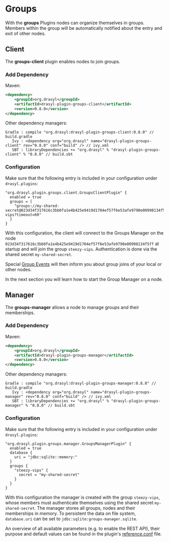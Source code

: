 # Groups

With the **groups** Plugins nodes can organize themselves in groups. Members within the
group will be automatically notified about the entry and exit of other nodes.

## Client

The **groups-client** plugin enables nodes to join groups.

### Add Dependency

Maven:
```xml title="pom.xml"
<dependency>
    <groupId>org.drasyl</groupId>
    <artifactId>drasyl-plugin-groups-client</artifactId>
    <version>0.8.0</version>
</dependency>
```

Other dependency managers:
```
Gradle : compile "org.drasyl:drasyl-plugin-groups-client:0.8.0" // build.gradle 
   Ivy : <dependency org="org.drasyl" name="drasyl-plugin-groups-client" rev="0.8.0" conf="build" /> // ivy.xml
   SBT : libraryDependencies += "org.drasyl" % "drasyl-plugin-groups-client" % "0.8.0" // build.sbt
```

### Configuration

Make sure that the following entry is included in your configuration under `drasyl.plugins`:

```hocon title="application.conf"
"org.drasyl.plugin.groups.client.GroupsClientPlugin" {
  enabled = true
  groups = [
    "groups://my-shared-secret@023d34f317616c3bb0fa1e4b425e9419d1704ef57f6e53afe9790e00998134f5ff/steezy-vips?timeout=60"
  ]
}
```

With this configuration, the client will connect to the Groups Manager on the node
`023d34f317616c3bb0fa1e4b425e9419d1704ef57f6e53afe9790e00998134f5ff` at startup and will join the
group `steezy-vips`. Authentication is done via the shared secret `my-shared-secret`.

Special [Group Events](https://www.javadoc.io/doc/org.drasyl/drasyl-plugin-groups-client/latest/org/drasyl/plugin/groups/client/event/package-summary.html) will then inform you about group joins of your local or other nodes.

In the next section you will learn how to start the Group Manager on a node.

## Manager

The **groups-manager** allows a node to manage groups and their memberships.

### Add Dependency

Maven:
```xml title="pom.xml"
<dependency>
    <groupId>org.drasyl</groupId>
    <artifactId>drasyl-plugin-groups-manager</artifactId>
    <version>0.8.0</version>
</dependency>
```

Other dependency managers:
```
Gradle : compile "org.drasyl:drasyl-plugin-groups-manager:0.8.0" // build.gradle 
   Ivy : <dependency org="org.drasyl" name="drasyl-plugin-groups-manager" rev="0.8.0" conf="build" /> // ivy.xml
   SBT : libraryDependencies += "org.drasyl" % "drasyl-plugin-groups-manager" % "0.8.0" // build.sbt
```

### Configuration

Make sure that the following entry is included in your configuration under `drasyl.plugins`:

```hocon title="application.conf"
"org.drasyl.plugin.groups.manager.GroupsManagerPlugin" {
  enabled = true
  database {
    uri = "jdbc:sqlite::memory:"
  }
  groups {
    "steezy-vips" {
      secret = "my-shared-secret"
    }
  }
}
```

With this configuration the manager is created with the group `steezy-vips`, whose members must
authenticate themselves using the shared secret `my-shared-secret`. 
The manager stores all groups, nodes and their memberships in memory. To persistent the data on
file system, `database.uri` can be set to `jdbc:sqlite:groups-manager.sqlite`.

An overview of all available parameters (e.g. to enable the REST API), their purpose and default values can be found in the
plugin's [reference.conf](https://github.com/drasyl-overlay/drasyl/blob/master/drasyl-plugin-groups-manager/src/main/resources/reference.conf)
file.
